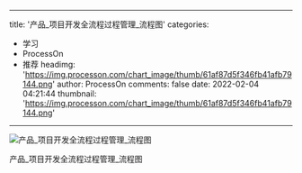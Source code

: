 
---
title: '产品_项目开发全流程过程管理_流程图'
categories: 
 - 学习
 - ProcessOn
 - 推荐
headimg: 'https://img.processon.com/chart_image/thumb/61af87d5f346fb41afb79144.png'
author: ProcessOn
comments: false
date: 2022-02-04 04:21:44
thumbnail: 'https://img.processon.com/chart_image/thumb/61af87d5f346fb41afb79144.png'
---

<div>   
<img class="thumb" alt="产品_项目开发全流程过程管理_流程图" src="https://img.processon.com/chart_image/thumb/61af87d5f346fb41afb79144.png" referrerpolicy="no-referrer">
<p>产品_项目开发全流程过程管理_流程图</p>  
</div>
            